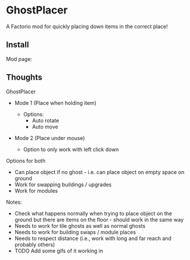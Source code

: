 # GhostPlacer

A Factorio mod for quickly placing down items in the correct place!

## Install

Mod page:

## Thoughts

GhostPlacer

- Mode 1 (Place when holding item)
  - Options:
    - Auto rotate
    - Auto move

- Mode 2 (Place under mouse)
  - Option to only work with left click down

Options for both

- Can place object if no ghost - i.e. can place object on empty space on ground
- Work for swapping buildings / upgrades
- Work for modules

Notes:

- Check what happens normally when trying to place object on the ground but there are items on the floor - should work in the same way
- Needs to work for tile ghosts as well as normal ghosts
- Needs to work for building swaps / module places
- Needs to respect distance (i.e., work with long and far reach and probably others)
- TODO Add some gifs of it working in
